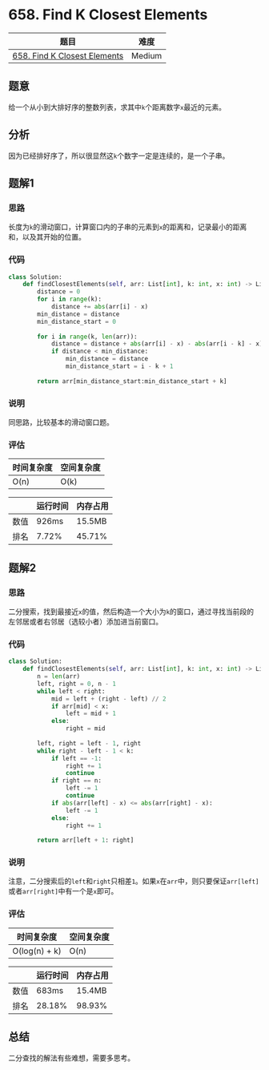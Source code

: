 # 658. Find K Closest Elements

| 题目 | 难度 |
| ---- | ---- |
| [658. Find K Closest Elements](https://leetcode.com/problems/find-k-closest-elements/) | Medium |

## 题意

给一个从小到大排好序的整数列表，求其中`k`个距离数字`x`最近的元素。

## 分析

因为已经排好序了，所以很显然这`k`个数字一定是连续的，是一个子串。

## 题解1

### 思路

长度为`k`的滑动窗口，计算窗口内的子串的元素到`x`的距离和，记录最小的距离和，以及其开始的位置。

### 代码

```python
class Solution:
    def findClosestElements(self, arr: List[int], k: int, x: int) -> List[int]:
        distance = 0
        for i in range(k):
            distance += abs(arr[i] - x)
        min_distance = distance
        min_distance_start = 0
        
        for i in range(k, len(arr)):
            distance = distance + abs(arr[i] - x) - abs(arr[i - k] - x)
            if distance < min_distance:
                min_distance = distance
                min_distance_start = i - k + 1
        
        return arr[min_distance_start:min_distance_start + k]
```

### 说明

同思路，比较基本的滑动窗口题。

### 评估

| 时间复杂度 | 空间复杂度 |
| ---- | ---- |
| O(n) | O(k) |

| | 运行时间 | 内存占用 |
| ---- | ---- | ---- |
| 数值 | 926ms | 15.5MB |
| 排名 | 7.72% | 45.71% |

## 题解2

### 思路

二分搜索，找到最接近`x`的值，然后构造一个大小为`k`的窗口，通过寻找当前段的左邻居或者右邻居（选较小者）添加进当前窗口。

### 代码

```python
class Solution:
    def findClosestElements(self, arr: List[int], k: int, x: int) -> List[int]:
        n = len(arr)
        left, right = 0, n - 1
        while left < right:
            mid = left + (right - left) // 2
            if arr[mid] < x:
                left = mid + 1
            else:
                right = mid
        
        left, right = left - 1, right
        while right - left - 1 < k:
            if left == -1:
                right += 1
                continue
            if right == n:
                left -= 1
                continue
            if abs(arr[left] - x) <= abs(arr[right] - x):
                left -= 1
            else:
                right += 1
        
        return arr[left + 1: right]
```

### 说明

注意，二分搜索后的`left`和`right`只相差`1`。如果`x`在`arr`中，则只要保证`arr[left]`或者`arr[right]`中有一个是`x`即可。

### 评估

| 时间复杂度 | 空间复杂度 |
| ---- | ---- |
| O(log(n) + k) | O(n) |

| | 运行时间 | 内存占用 |
| ---- | ---- | ---- |
| 数值 | 683ms | 15.4MB |
| 排名 | 28.18% | 98.93% |

## 总结

二分查找的解法有些难想，需要多思考。
